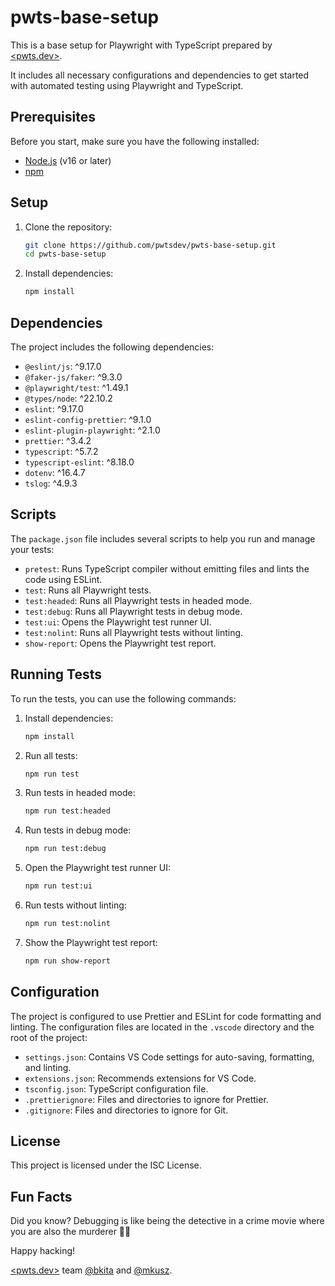 # pwts-base-setup

This is a base setup for Playwright with TypeScript prepared by [<pwts.dev>](https://pwts.dev/).

It includes all necessary configurations and dependencies to get started with automated testing using Playwright and TypeScript.

## Prerequisites

Before you start, make sure you have the following installed:

- [Node.js](https://nodejs.org) (v16 or later)
- [npm](https://www.npmjs.com/)

## Setup

1. Clone the repository:

   ```bash
   git clone https://github.com/pwtsdev/pwts-base-setup.git
   cd pwts-base-setup
   ```

2. Install dependencies:

   ```bash
   npm install
   ```

## Dependencies

The project includes the following dependencies:

- `@eslint/js`: ^9.17.0
- `@faker-js/faker`: ^9.3.0
- `@playwright/test`: ^1.49.1
- `@types/node`: ^22.10.2
- `eslint`: ^9.17.0
- `eslint-config-prettier`: ^9.1.0
- `eslint-plugin-playwright`: ^2.1.0
- `prettier`: ^3.4.2
- `typescript`: ^5.7.2
- `typescript-eslint`: ^8.18.0
- `dotenv`: ^16.4.7
- `tslog`: ^4.9.3

## Scripts

The `package.json` file includes several scripts to help you run and manage your tests:

- `pretest`: Runs TypeScript compiler without emitting files and lints the code using ESLint.
- `test`: Runs all Playwright tests.
- `test:headed`: Runs all Playwright tests in headed mode.
- `test:debug`: Runs all Playwright tests in debug mode.
- `test:ui`: Opens the Playwright test runner UI.
- `test:nolint`: Runs all Playwright tests without linting.
- `show-report`: Opens the Playwright test report.

## Running Tests

To run the tests, you can use the following commands:

1. Install dependencies:

   ```sh
   npm install
   ```

2. Run all tests:

   ```sh
   npm run test
   ```

3. Run tests in headed mode:

   ```sh
   npm run test:headed
   ```

4. Run tests in debug mode:

   ```sh
   npm run test:debug
   ```

5. Open the Playwright test runner UI:

   ```sh
   npm run test:ui
   ```

6. Run tests without linting:

   ```sh
   npm run test:nolint
   ```

7. Show the Playwright test report:

   ```sh
   npm run show-report
   ```

## Configuration

The project is configured to use Prettier and ESLint for code formatting and linting. The configuration files are located in the `.vscode` directory and the root of the project:

- `settings.json`: Contains VS Code settings for auto-saving, formatting, and linting.
- `extensions.json`: Recommends extensions for VS Code.
- `tsconfig.json`: TypeScript configuration file.
- `.prettierignore`: Files and directories to ignore for Prettier.
- `.gitignore`: Files and directories to ignore for Git.

## License

This project is licensed under the ISC License.

## Fun Facts

Did you know? Debugging is like being the detective in a crime movie where you are also the murderer 🕵️‍♂️

Happy hacking!

[<pwts.dev>](https://pwts.dev/) team [@bkita](https://github.com/bkita) and [@mkusz](https://github.com/mkusz).
